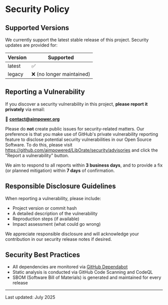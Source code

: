 # Security Policy

## Supported Versions

We currently support the latest stable release of this project. Security updates are provided for:

| Version | Supported          |
|---------|--------------------|
| latest  | ✅                  |
| legacy  | ❌ (no longer maintained) |

## Reporting a Vulnerability

If you discover a security vulnerability in this project, **please report it privately** via email:

📧 **contact@aimpower.org**  

Please do **not** create public issues for security-related matters. Our preference is that you make use of GitHub's private vulnerability reporting feature to disclose 
potential security vulnerabilities in our Open Source Software. To do this, please visit https://github.com/aimpowered/LibOrate/security/advisories and click the "Report a vulnerability" button.

We aim to respond to all reports within **3 business days**, and to provide a fix (or planned mitigation) within **7 days** of confirmation.

## Responsible Disclosure Guidelines

When reporting a vulnerability, please include:

- Project version or commit hash
- A detailed description of the vulnerability
- Reproduction steps (if available)
- Impact assessment (what could go wrong)

We appreciate responsible disclosure and will acknowledge your contribution in our security release notes if desired.

## Security Best Practices

- All dependencies are monitored via [GitHub Dependabot](https://docs.github.com/en/code-security/supply-chain-security/keeping-your-dependencies-updated-automatically)
- Static analysis is conducted via GitHub Code Scanning and CodeQL
- SBOM (Software Bill of Materials) is generated and maintained for every release

---

Last updated: July 2025
